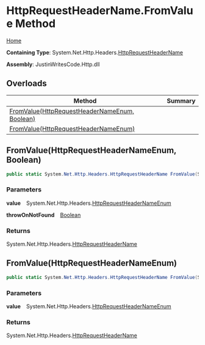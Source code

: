 # HttpRequestHeaderName\.FromValue Method

[Home](../../../../README.md)

**Containing Type**: System\.Net\.Http\.Headers\.[HttpRequestHeaderName](../README.md)

**Assembly**: JustinWritesCode\.Http\.dll

## Overloads

| Method | Summary |
| ------ | ------- |
| [FromValue(HttpRequestHeaderNameEnum, Boolean)](#2911139130) | |
| [FromValue(HttpRequestHeaderNameEnum)](#476543028) | |

<a id="2911139130"></a>

## FromValue\(HttpRequestHeaderNameEnum, Boolean\) 

```csharp
public static System.Net.Http.Headers.HttpRequestHeaderName FromValue(System.Net.Http.Headers.HttpRequestHeaderNameEnum value, bool throwOnNotFound)
```

### Parameters

**value** &ensp; System\.Net\.Http\.Headers\.[HttpRequestHeaderNameEnum](../../HttpRequestHeaderNameEnum/README.md)

**throwOnNotFound** &ensp; [Boolean](https://docs.microsoft.com/en-us/dotnet/api/system.boolean)

### Returns

System\.Net\.Http\.Headers\.[HttpRequestHeaderName](../README.md)

<a id="476543028"></a>

## FromValue\(HttpRequestHeaderNameEnum\) 

```csharp
public static System.Net.Http.Headers.HttpRequestHeaderName FromValue(System.Net.Http.Headers.HttpRequestHeaderNameEnum value)
```

### Parameters

**value** &ensp; System\.Net\.Http\.Headers\.[HttpRequestHeaderNameEnum](../../HttpRequestHeaderNameEnum/README.md)

### Returns

System\.Net\.Http\.Headers\.[HttpRequestHeaderName](../README.md)

